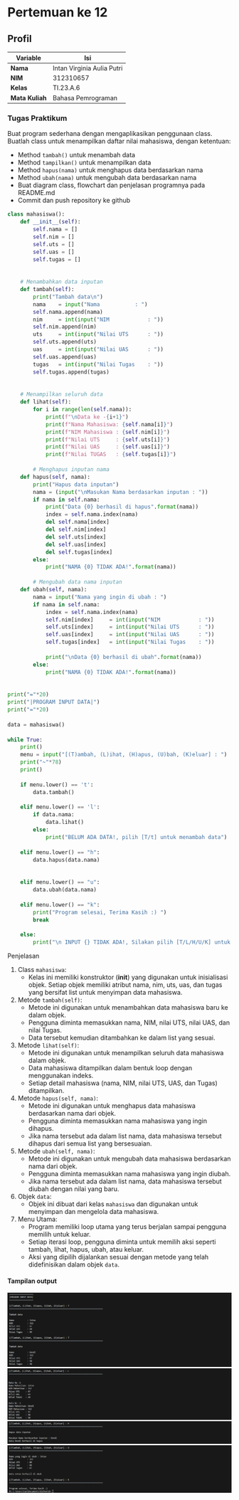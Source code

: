 # Pertemuan ke 12

## Profil
| Variable | Isi |
| -------- | --- |
| **Nama** | Intan Virginia Aulia Putri |
| **NIM** | 312310657 |
| **Kelas** | TI.23.A.6 |
| **Mata Kuliah** | Bahasa Pemrograman |

### Tugas Praktikum
Buat program sederhana dengan mengaplikasikan penggunaan class. Buatlah class untuk menampilkan daftar nilai mahasiswa, dengan ketentuan:
- Method `tambah()` untuk menambah data
- Method `tampilkan()` untuk menampilkan data
- Method `hapus(nama)` untuk menghapus data berdasarkan nama
- Method `ubah(nama)` untuk mengubah data berdasarkan nama
- Buat diagram class, flowchart dan penjelasan programnya pada README.md
- Commit dan push repository ke github
``` Python
class mahasiswa():
    def __init__(self):
        self.nama = []
        self.nim = []
        self.uts = []
        self.uas = []
        self.tugas = []


    # Menambahkan data inputan 
    def tambah(self):
        print("Tambah data\n")
        nama    = input("Nama           : ")
        self.nama.append(nama)
        nim     = int(input("NIM            : "))
        self.nim.append(nim)
        uts     = int(input("Nilai UTS      : "))
        self.uts.append(uts)
        uas     = int(input("Nilai UAS      : "))
        self.uas.append(uas)
        tugas   = int(input("Nilai Tugas    : "))
        self.tugas.append(tugas)


    # Menampilkan seluruh data 
    def lihat(self):
        for i in range(len(self.nama)):
            print(f"\nData ke -{i+1}")
            print(f"Nama Mahasiswa: {self.nama[i]}")
            print(f"NIM Mahasiswa : {self.nim[i]}")
            print(f"Nilai UTS     : {self.uts[i]}")
            print(f"Nilai UAS     : {self.uas[i]}")
            print(f"Nilai TUGAS   : {self.tugas[i]}")
                
        # Menghapus inputan nama
    def hapus(self, nama):
        print("Hapus data inputan")
        nama = (input("\nMasukan Nama berdasarkan inputan : "))
        if nama in self.nama:
            print("Data {0} berhasil di hapus".format(nama))
            index = self.nama.index(nama)
            del self.nama[index]
            del self.nim[index]
            del self.uts[index]
            del self.uas[index]
            del self.tugas[index]
        else:
            print("NAMA {0} TIDAK ADA!".format(nama))
    
        # Mengubah data nama inputan
    def ubah(self, nama):
        nama = input("Nama yang ingin di ubah : ")
        if nama in self.nama:
            index = self.nama.index(nama)
            self.nim[index]     = int(input("NIM            : "))
            self.uts[index]     = int(input("Nilai UTS      : "))
            self.uas[index]     = int(input("Nilai UAS      : "))
            self.tugas[index]   = int(input("Nilai Tugas    : "))

            print("\nData {0} berhasil di ubah".format(nama))
        else:
            print("NAMA {0} TIDAK ADA!".format(nama))


print("="*20)
print("|PROGRAM INPUT DATA|")
print("="*20)

data = mahasiswa()

while True: 
    print()
    menu = input("[(T)ambah, (L)ihat, (H)apus, (U)bah, (K)eluar] : ")
    print("~"*78)
    print()

    if menu.lower() == 't':
        data.tambah()

    elif menu.lower() == 'l':
        if data.nama:
            data.lihat()
        else:
            print("BELUM ADA DATA!, pilih [T/t] untuk menambah data")       

    elif menu.lower() == "h":
        data.hapus(data.nama)


    elif menu.lower() == "u":
        data.ubah(data.nama) 

    elif menu.lower() == "k":
        print("Program selesai, Terima Kasih :) ")
        break

    else:
        print("\n INPUT {} TIDAK ADA!, Silakan pilih [T/L/H/U/K] untuk menjalankan program!".format(menu))
```
Penjelasan
1. Class `mahasiswa`:
    - Kelas ini memiliki konstruktor (__init__) yang digunakan untuk inisialisasi objek. Setiap objek memiliki atribut nama, nim, uts, uas, dan tugas yang bersifat list untuk menyimpan data mahasiswa.
2. Metode `tambah(self)`:
    - Metode ini digunakan untuk menambahkan data mahasiswa baru ke dalam objek.
    - Pengguna diminta memasukkan nama, NIM, nilai UTS, nilai UAS, dan nilai Tugas.
    - Data tersebut kemudian ditambahkan ke dalam list yang sesuai.
3. Metode `lihat(self)`:
    - Metode ini digunakan untuk menampilkan seluruh data mahasiswa dalam objek.
    - Data mahasiswa ditampilkan dalam bentuk loop dengan menggunakan indeks.
    - Setiap detail mahasiswa (nama, NIM, nilai UTS, UAS, dan Tugas) ditampilkan.
4. Metode `hapus(self, nama)`:
    - Metode ini digunakan untuk menghapus data mahasiswa berdasarkan nama dari objek.
    - Pengguna diminta memasukkan nama mahasiswa yang ingin dihapus.
    - Jika nama tersebut ada dalam list nama, data mahasiswa tersebut dihapus dari semua list yang bersesuaian.
5. Metode `ubah(self, nama)`:
    - Metode ini digunakan untuk mengubah data mahasiswa berdasarkan nama dari objek.
    - Pengguna diminta memasukkan nama mahasiswa yang ingin diubah.
    - Jika nama tersebut ada dalam list nama, data mahasiswa tersebut diubah dengan nilai yang baru.
6. Objek `data`:
    - Objek ini dibuat dari kelas `mahasiswa` dan digunakan untuk menyimpan dan mengelola data mahasiswa.
7. Menu Utama:
    - Program memiliki loop utama yang terus berjalan sampai pengguna memilih untuk keluar.
    - Setiap iterasi loop, pengguna diminta untuk memilih aksi seperti tambah, lihat, hapus, ubah, atau keluar.
    - Aksi yang dipilih dijalankan sesuai dengan metode yang telah didefinisikan dalam objek `data`.

#### Tampilan output
![img 1](screenshot/ss2.png)
![img 1](screenshot/ss3.png)
![img 1](screenshot/ss4.png)
![img 1](screenshot/ss5.png)
